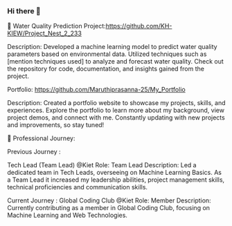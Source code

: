 ### Hi there 👋

🌊 Water Quality Prediction Project:https://github.com/KH-KIEW/Project_Nest_2_233

Description: Developed a machine learning model to predict water quality parameters based on environmental data. Utilized techniques such as [mention techniques used] to analyze and forecast water quality. Check out the repository for code, documentation, and insights gained from the project.

Portfolio: https://github.com/Maruthiprasanna-25/My_Portfolio

Description: Created a portfolio website to showcase my projects, skills, and experiences. Explore the portfolio to learn more about my background, view project demos, and connect with me. Constantly updating with new projects and improvements, so stay tuned!


🚀 Professional Journey:

Previous Journey :

Tech Lead (Team Lead) @Kiet
Role: Team Lead
Description: Led a dedicated team in Tech Leads, overseeing on Machine Learning Basics.
As a Team Lead it increased my  leadership abilities, project management skills, technical proficiencies and communication skills.

Current Journey :
Global Coding Club @Kiet
Role: Member
Description: Currently contributing as a member in Global Coding Club, focusing on Machine Learning and Web Technologies.

